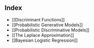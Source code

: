 
## Index
- [[Discriminant Functions]]
- [[Probabilistic Generative Models]]
- [[Probabilistic Discriminative Models]]
- [[The Laplace Approximation]]
- [[Bayesian Logistic Regression]]